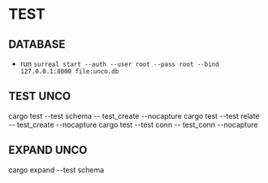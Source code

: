 # TEST

## DATABASE
- run 
`surreal start --auth --user root --pass root --bind 127.0.0.1:8000 file:unco.db`

## TEST UNCO
cargo test --test schema  -- test_create --nocapture
cargo test --test relate  -- test_create --nocapture
cargo test --test conn  -- test_conn --nocapture

## EXPAND UNCO
cargo expand --test schema


